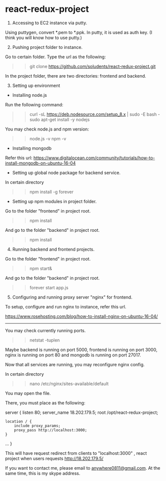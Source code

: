 # react-redux-project

1. Accessing to EC2 instance via putty.

Using puttygen, convert *.pem to *.ppk.
In putty, it is used as auth key.
(I think you will know how to use putty.)

2. Pushing project folder to instance.

Go to certain folder.
Type the url as the following:

>> git clone https://github.com/soludents/react-redux-project.git

In the project folder, there are two directories: frontend and backend.

3. Setting up environment

- Installing node.js

Run the following command:

>>curl -sL https://deb.nodesource.com/setup_8.x | sudo -E bash -
>>sudo apt-get install -y nodejs

You may check node.js and npm version:

>> node.js -v
>> npm -v

- Installing mongodb

Refer this url:
https://www.digitalocean.com/community/tutorials/how-to-install-mongodb-on-ubuntu-16-04

- Setting up global node package for backend service.

In certain directory

>> npm install -g forever

- Setting up npm modules in project folder.

Go to the folder "frontend" in project root.

>> npm install

And go to the folder "backend" in project root.

>> npm install

4. Running backend and frontend projects.

Go to the folder "frontend" in project root.

>> npm start&

And go to the folder "backend" in project root.

>> forever start app.js

5. Configuring and running proxy server "nginx" for frontend.

To setup, configure and run nginx to instance, refer this url.

https://www.rosehosting.com/blog/how-to-install-nginx-on-ubuntu-16-04/

*************

You may check currently running ports.

>> netstat -tuplen

Maybe backend is running on port 5000, frontend is running on port 3000, nginx is running on port 80 and mongodb is running on port 27017.

Now that all services are running, you may reconfigure nginx config.

In certain directory

>> nano /etc/nginx/sites-available/default

You may open the file.

There, you must place as the following:

server {
    listen 80;
    server_name 18.202.179.5;
    root /opt/react-redux-project;

    location / {
        include proxy_params;
        proxy_pass http://localhost:3000;
    }
...
}

This will have request redirect from clients to "localhost:3000" , react project when users requests http://18.202.179.5/

If you want to contact me, please email to anywhere0811@gmail.com.
At the same time, this is my skype address.

